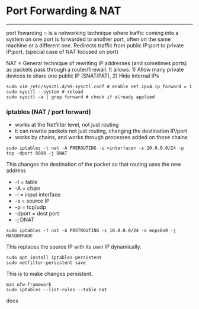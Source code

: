 # Port Forwarding & NAT

---

port fowarding = is a networking technique where traffic coming into a system on one port is forwarded to another port, often on the same machine or a different one. Redirects traffic from public IP:port to private IP:port. (special case of NAT focused on port)

NAT = General technique of rewriting IP addresses (and sometimes ports) as packets pass through a router/firewall. It allows: 1) Allow many private devices to share one public IP (SNAT/PAT), 2) Hide internal IPs

```
sudo vim /etc/sysctl.d/99-sysctl.conf # enable net.ipv4.ip_forward = 1
sudo sysctl --system # reload
sudo sysctl -a | grep forward # check if already applied
```

### iptables (NAT / port forward)

-   works at the Netfilter level, not just routing
-   it can rewrite packets not just routing, changing the destination IP/port
-   works by chains, and works through processes added on those chains

```
sudo iptables -t nat -A PREROUTING -i <interface> -s 10.0.0.0/24 -p tcp -dport 8080 -j DNAT
```

This changes the destination of the packet so that routing uses the new address

-   -t = table
-   -A = chain
-   -i = input interface
-   -s = source IP
-   -p = tcp/udp
-   -dport = dest port
-   -j DNAT

```
sudo iptables -t nat -A POSTROUTING -s 10.0.0.0/24 -o enps6s0 -j MASQUERADE
```

This replaces the source IP with its own IP dynamically.

```
sudo apt install iptables-persistent
sudo netfilter-persistent save

```

This is to make changes persistent.

```
man ufw-framework
sudo iptables --list-rules --table nat
```

docs
